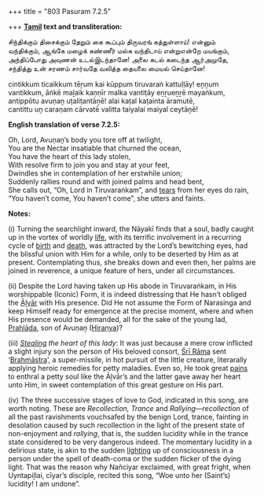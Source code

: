 +++
title = "803 Pasuram 7.2.5"

+++
**[Tamil](/definition/tamil#history "show Tamil definitions") text and transliteration:**

சிந்திக்கும் திசைக்கும் தேறும் கை கூப்பும் திருவரங் கத்துள்ளாய்! என்னும்  
வந்திக்கும், ஆங்கே மழைக் கண்ணீர் மல்க வந்திடாய் என்றுஎன்றே மயங்கும்,  
அந்திப்போது அவுணன் உடல்இடந்தானே! அலை கடல் கடைந்த ஆர்அமுதே,  
சந்தித்து உன் சரணம் சார்வதே வலித்த தையலை மையல் செய்தானே!

cintikkum ticaikkum tēṟum kai kūppum tiruvaraṅ kattuḷḷāy! eṉṉum  
vantikkum, āṅkē maḻaik kaṇṇīr malka vantiṭāy eṉṟueṉṟē mayaṅkum,  
antippōtu avuṇaṉ uṭaliṭantāṉē! alai kaṭal kaṭainta āramutē,  
cantittu uṉ caraṇam cārvatē valitta taiyalai maiyal ceytāṉē!

**English translation of verse 7.2.5:**

Oh, Lord, Avuṇaṉ’s body you tore off at twilight,  
You are the Nectar insatiable that churned the ocean,  
You have the heart of this lady stolen,  
With resolve firm to join you and stay at your feet,  
Dwindles she in contemplation of her erstwhile union;  
Suddenly rallies round and with joined palms and head bent,  
She calls out, “Oh, Lord in Tiruvaraṅkam”, and [tears](/definition/tear#history "show tears definitions") from her eyes do rain,  
“You haven’t come, You haven’t come”, she utters and faints.

**Notes:**

\(i\) Turning the searchlight inward, the Nāyakī finds that a soul, badly caught up in the vortex of worldly [life](/definition/life#history "show life definitions"), with its terrific involvement in a recurring cycle of [birth](/definition/birth#history "show birth definitions") and [death](/definition/death#history "show death definitions"), was attracted by the Lord’s bewitching eyes, had the blissful union with Him for a while, only to be deserted by Him as at present. Contemplating thus, she breaks down and even then, her palms are joined in reverence, a unique feature of hers, under all circumstances.

\(ii\) Despite the Lord having taken up His abode in Tiruvaraṅkam, in His worshippable (Iconic) Form, it is indeed distressing that He hasn’t obliged the [Āḻvār](/definition/aḻvar#vaishnavism "show Āḻvār definitions") with His presence. Did He not assume the Form of Narasinga and keep Himself ready for emergence at the precise moment, where and when His presence would be demanded, all for the sake of the young lad, [Prahlāda](/definition/prahlada#vaishnavism "show Prahlāda definitions"), son of Avuṇaṉ ([Hiraṇya](/definition/hiranya#history "show Hiraṇya definitions"))?

\(iii\) *[Stealing](/definition/stealing#history "show Stealing definitions") the heart of this lady*: It was just because a mere crow inflicted a slight injury son the person of His beloved consort, [Śrī Rāma](/definition/shrirama#history "show Śrī Rāma definitions") sent ‘[Brahmāstra](/definition/brahmastra#vaishnavism "show Brahmāstra definitions")’, a super-missile, in hot pursuit of the little creature, literarally applying heroic remedies for petty maladies. Even so, He took great [pains](/definition/pain#history "show pains definitions") to enthral a petty soul like the Āḻvār’s and the latter gave away her heart unto Him, in sweet contemplation of this great gesture on His part.

\(iv\) The three successive stages of love to God, indicated in this song, are worth noting. These are *Recollection, Trance* and *Rallying—recollection* of all the past ravishments vouchsafed by the benign Lord, trance, fainting in desolation caused by such recollection in the light of the present state of non-enjoyment and *rallying*, that is, the sudden lucidity while in the trance state considered to be very dangerous indeed. The momentary lucidity in a delirious state, is akin to the sudden [lighting](/definition/lighting#history "show lighting definitions") up of consciousness in a person under the spell of death-coma or the sudden flicker of the dying light. That was the reason why Nañciyar exclaimed, with great fright, when Uyntapiḻlai, cīyar’s disciple, recited this song, “Woe unto her (Saint’s) lucidity! I am undone”.


